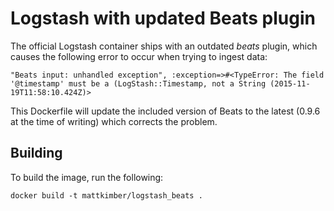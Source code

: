 # Logstash with updated Beats plugin

The official Logstash container ships with an outdated *beats* plugin, which causes the following error to occur when trying to ingest data:

```
"Beats input: unhandled exception", :exception=>#<TypeError: The field '@timestamp' must be a (LogStash::Timestamp, not a String (2015-11-19T11:58:10.424Z)>
```

This Dockerfile will update the included version of Beats to the latest (0.9.6 at the time of writing) which corrects the problem.

## Building

To build the image, run the following:

`docker build -t mattkimber/logstash_beats .`
